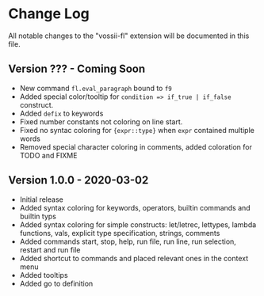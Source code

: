 # Change Log

All notable changes to the "vossii-fl" extension will be documented in this file.

## Version ??? - Coming Soon

- New command `fl.eval_paragraph` bound to `f9`
- Added special color/tooltip for `condition => if_true | if_false` construct.
- Added `defix` to keywords
- Fixed number constants not coloring on line start.
- Fixed no syntac coloring for `{expr::type}` when `expr` contained multiple words
- Removed special character coloring in comments, added coloration for TODO and FIXME

## Version 1.0.0 - 2020-03-02

- Initial release
- Added syntax coloring for keywords, operators, builtin commands and builtin typs
- Added syntax coloring for simple constructs: let/letrec, lettypes, lambda functions, vals, explicit type specification, strings, comments
- Added commands start, stop, help, run file, run line, run selection, restart and run file
- Added shortcut to commands and placed relevant ones in the context menu
- Added tooltips
- Added go to definition
